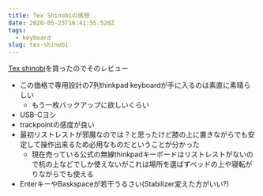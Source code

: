 ```yaml
---
title: Tex Shinobiの感想
date: 2020-05-23T16:41:55.520Z
tags:
  - keyboard
slug: tex-shinobi
---
```

[Tex shinobi](https://tex.com.tw/products/shinobi?variant=16969883648090)を買ったのでそのレビュー

- この価格で専用設計の7列thinkpad keyboardが手に入るのは素直に素晴らしい
  - もう一枚バックアップに欲しいくらい
- USB-Cヨシ
- trackpointの感度が良い
- 最初リストレストが邪魔なのでは？と思ったけど膝の上に置きながらでも安定して操作出来るため必用なものだということが分かった
  - 現在売っている公式の無線thinkpadキーボードはリストレストがないので机の上などでしか使えないがこれは場所を選ばずベッドの上や寝転がりながらでも使える
- EnterキーやBaskspaceが若干うるさい(Stabilizer変えた方がいい?) 